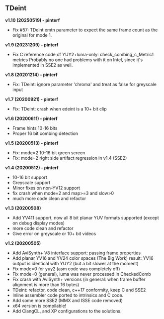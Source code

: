## TDeint
**v1.10 (20250519) - pinterf**
- Fix #57: TDeint emtn parameter to expect the same frame count as the original for mode 1.

**v1.9 (20231209) - pinterf**

- Fix C reference code of YUY2+luma-only: check_combing_c_Metric1 metrics
  Probably no one had problems with it on Intel, since it's implemented in SSE2 as well.

**v1.8 (20201214) - pinterf**

- Fix: TDeint: ignore parameter 'chroma' and treat as false for greyscale input


**v1.7 (20200921) - pinterf**

- Fix: TDeint: crash when edeint is a 10+ bit clip

**v1.6 (20200611) - pinterf**

- Frame hints 10-16 bits
- Proper 16 bit combing detection

**v1.5 (20200513) - pinterf**

- Fix: mode=2 10-16 bit green screen
- Fix: mode=2 right side artifact regression in v1.4 (SSE2)

**v1.4 (20200512) - pinterf**

- 10-16 bit support
- Greyscale support
- Minor fixes on non-YV12 support
- fix crash when mode=2 and map>=3 and slow>0
- much more code clean and refactor

**v1.3 (20200508)**

- Add YV411 support, now all 8 bit planar YUV formats supported (except on debug display modes)
- more code clean and refactor
- Give error on greyscale or 10+ bit videos

**v1.2 (20200505)**

- Add AviSynth+ V8 interface support: passing frame properties
- Add planar YV16 and YV24 color spaces (The Big Work)
  result: YV16 output is identical with YUY2 (but a bit slower at the moment)
- Fix mode=0 for yuy2 (asm code was completely off)
- Fix mode=0 (general), luma was never processed in CheckedComb
- Fix crash with AviSynth+ versions (in general: when frame buffer alignment is more than 16 bytes)
- TDeint: refactor, code clean, c++17 conformity, keep C and SSE2
- Inline assembler code ported to intrinsics and C code. 
- Add some more SSE2 (MMX and ISSE code removed)
- x64 version is compilable!
- Add ClangCL, and XP configurations to the solutions.

